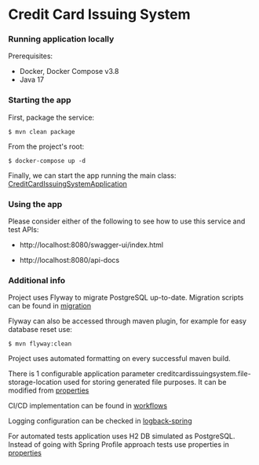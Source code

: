 Credit Card Issuing System
==========================


### Running application locally

Prerequisites:

* Docker, Docker Compose v3.8
* Java 17

### Starting the app

First, package the service:

    $ mvn clean package

From the project's root:

    $ docker-compose up -d

Finally, we can start the app running the main class: [CreditCardIssuingSystemApplication](src/main/java/com/bmbank/creditcardissuingsystem/CreditCardIssuingSystemApplication.java)


### Using the app

Please consider either of the following to see how to use this service and test APIs:

* http://localhost:8080/swagger-ui/index.html

* http://localhost:8080/api-docs

### Additional info

Project uses Flyway to migrate PostgreSQL up-to-date. Migration scripts can be found in [migration](src/main/resources/db/migration)

Flyway can also be accessed through maven plugin, for example for easy database reset use:

    $ mvn flyway:clean

Project uses automated formatting on every successful maven build.

There is 1 configurable application parameter creditcardissuingsystem.file-storage-location used for storing generated file purposes.
It can be modified from [properties](src/main/resources/application.properties)

CI/CD implementation can be found in [workflows](.github/workflows)

Logging configuration can be checked in [logback-spring](src/main/resources/logback-spring.xml)

For automated tests application uses H2 DB simulated as PostgreSQL.
Instead of going with Spring Profile approach tests use properties in [properties](src/test/resources/application.properties)
